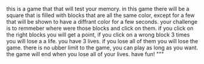 this is a game that that will test your memory. in this game there will be a
square that is filled with blocks that are all the same color, except for a few
that will be shown to have a diffrant color for a few seconds.
your challenge is to remmeber where were those blocks and click on them.
if you click on the right blocks you will get a point, if you click on a wrong
block 3 times you will lose a a life. you have 3 lives. if you lose all of them
you will lose the game. there is no ubber limit to the game, you can play as
long as you want. the game will end when you lose all of your lives.
have fun!
"""